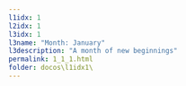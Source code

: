 ```yaml
---
l1idx: 1
l2idx: 1
l3idx: 1
l3name: "Month: January"
l3description: "A month of new beginnings"
permalink: 1_1_1.html
folder: docos\l1idx1\
---
```

